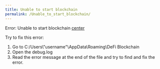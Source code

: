 ```yaml
---
title: Unable to start blockchain
permalink: /Unable_to_start_blockchain/
---
```


Error: Unable to start blockchain
[center](/File:Unable_to_start_blockchain.png "wikilink")

Try to fix this error:

1.  Go to C:/Users\\"username"\AppData\Roaming\DeFi Blockchain
2.  Open the debug.log
3.  Read the error message at the end of the file and try to find and
    fix the error.